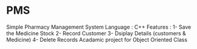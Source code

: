 # PMS
Simple Pharmacy Management System 
Language : C++
Features : 
1- Save the Medicine Stock
2- Record Customer
3- Dsiplay Details (customers & Medicine)
4- Delete Records
Acadamic project for Object Oriented Class
